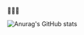 🖤🖤🖤


![Anurag's GitHub stats](https://github-readme-stats.vercel.app/api?username=yo0ns2o&show_icons=true&theme=dracula&count_private=true&bg_color=000000&hide_border=false&hide_title=true&hide_rank=true)
